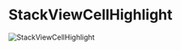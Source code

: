 # StackViewCellHighlight

![StackViewCellHighlight](https://raw.githubusercontent.com/masamichiueta/StackViewCellHighlight/master/StackViewCellHighlight.gif)